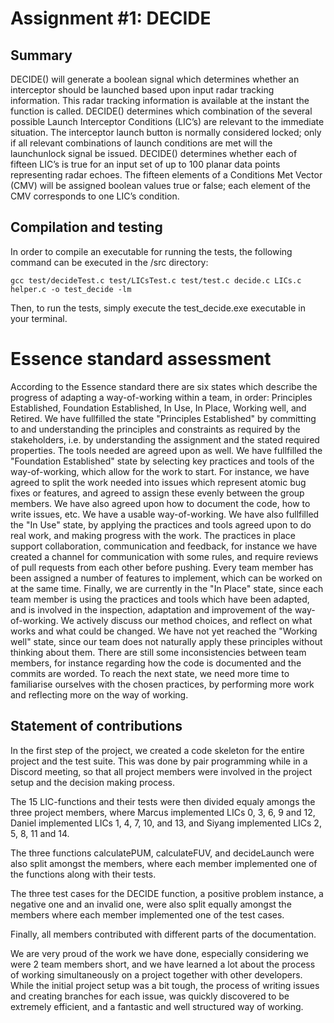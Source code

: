 # Assignment #1: DECIDE

## Summary
DECIDE() will generate a boolean signal which determines whether an interceptor should be launched based upon input radar tracking information. This radar tracking information is available at the instant the function is called.
DECIDE() determines which combination of the several possible Launch Interceptor Conditions (LIC’s) are relevant to the immediate situation. The interceptor launch button is normally considered locked; only if all relevant combinations of launch conditions are met will the launchunlock signal be issued.
DECIDE() determines whether each of fifteen LIC’s is true for an input set of up to 100 planar data points representing radar echoes. The fifteen elements of a Conditions Met Vector (CMV) will be assigned boolean values true or false; each element of the CMV corresponds to one LIC’s condition.

## Compilation and testing
In order to compile an executable for running the tests, the following command can be executed in the /src directory:
```
gcc test/decideTest.c test/LICsTest.c test/test.c decide.c LICs.c helper.c -o test_decide -lm
```
Then, to run the tests, simply execute the test_decide.exe executable in your terminal.

# Essence standard assessment
According to the Essence standard there are six states which describe the progress of adapting a way-of-working within a team, in order: Principles Established, Foundation Established, In Use, In Place, Working well, and Retired. We have fullfilled the state "Principles Established" by committing to and understanding the principles and constraints as required by the stakeholders, i.e. by understanding the assignment and the stated required properties. The tools needed are agreed upon as well. We have fullfilled the "Foundation Established" state by selecting key practices and tools of the way-of-working, which allow for the work to start. For instance, we have agreed to split the work needed into issues which represent atomic bug fixes or features, and agreed to assign these evenly between the group members. We have also agreed upon how to document the code, how to write issues, etc. We have a usable way-of-working. We have also fullfilled the "In Use" state, by applying the practices and tools agreed upon to do real work, and making progress with the work. The practices in place support collaboration, communication and feedback, for instance we have created a channel for communication with some rules, and require reviews of pull requests from each other before pushing. Every team member has been assigned a number of features to implement, which can be worked on at the same time. Finally, we are currently in the "In Place" state, since each team member is using the practices and tools which have been adapted, and is involved in the inspection, adaptation and improvement of the way-of-working. We actively discuss our method choices, and reflect on what works and what could be changed. We have not yet reached the "Working well" state, since our team does not naturally apply these principles without thinking about them. There are still some inconsistencies between team members, for instance regarding how the code is documented and the commits are worded. To reach the next state, we need more time to familiarise ourselves with the chosen practices, by performing more work and reflecting more on the way of working.

## Statement of contributions
In the first step of the project, we created a code skeleton for the entire project and the test suite. This was done by pair programming while in a Discord meeting, so that all project members were involved in the project setup and the decision making process.

The 15 LIC-functions and their tests were then divided equaly amongs the three project members, where Marcus implemented LICs 0, 3, 6, 9 and 12, Daniel implemented LICs 1, 4, 7, 10, and 13, and Siyang implemented LICs 2, 5, 8, 11 and 14.

The three functions calculatePUM, calculateFUV, and decideLaunch were also split amongst the members, where each member implemented one of the functions along with their tests.

The three test cases for the DECIDE function, a positive problem instance, a negative one and an invalid one, were also split equally amongst the members where each member implemented one of the test cases.

Finally, all members contributed with different parts of the documentation.

We are very proud of the work we have done, especially considering we were 2 team members short, and we have learned a lot about the process of working simultaneously on a project together with other developers. While the initial project setup was a bit tough, the process of writing issues and creating branches for each issue, was quickly discovered to be extremely efficient, and a fantastic and well structured way of working.

